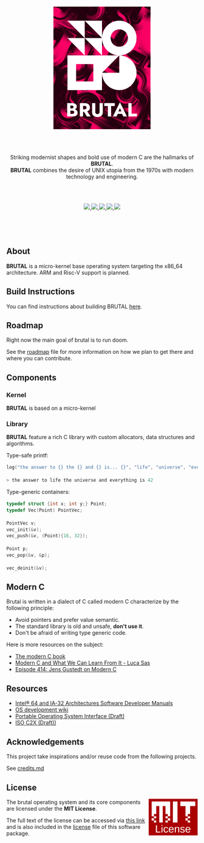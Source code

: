 <br/>
<br/>
<br/>

<p align="center">
  <img width="256" src="meta/assets/logo.png">
</p>

<br/>
<br/>

<p align="center">
  Striking modernist shapes and bold use of modern C are the hallmarks of <b>BRUTAL</b>.<br>
  <b>BRUTAL</b> combines the desire of UNIX utopia from the 1970s with modern technology and engineering.
</p>

<br/>
<br/>

<p align="center">
    <a href="https://github.com/brutal-org/brutal/actions/workflows/main.yml"> 
      <img src="https://github.com/brutal-org/brutal/actions/workflows/main.yml/badge.svg">
    </a>
    <a href="https://github.com/brutal-org/brutal/issues"> 
      <img src="https://img.shields.io/github/issues/brutal-org/brutal">
    </a>
    <a href="https://github.com/brutal-org/brutal/network"> 
      <img src="https://img.shields.io/github/forks/brutal-org/brutal">
    </a>
    <a href="https://github.com/brutal-org/brutal/stargazers"> 
      <img src="https://img.shields.io/github/stars/brutal-org/brutal">
    </a>
    <a href="https://github.com/brutal-org/brutal/blob/main/license"> 
      <img src="https://img.shields.io/github/license/brutal-org/brutal">
    </a>
</p>

<br/>
<br/>
<br/>

## About

**BRUTAL** is a micro-kernel base operating system targeting the x86_64 architecture. ARM and Risc-V support is planned.

## Build Instructions

You can find instructions about building BRUTAL [here](book/01-04-build.md).

## Roadmap

Right now the main goal of brutal is to run doom.

See the [roadmap](book/01-02-roadmap.md) file for more information on how we plan to get there and where you can contribute.

## Components

### Kernel

**BRUTAL** is based on a micro-kernel

### Library

**BRUTAL** feature a rich C library with custom allocators, data structures and algorithms.

Type-safe printf:

```c
log("the answer to {} the {} and {} is... {}", "life", "universe", "everything", 42);

> the answer to life the universe and everything is 42
```

Type-generic containers:

```c
typedef struct {int x; int y;} Point;
typedef Vec(Point) PointVec;

PointVec v;
vec_init(&v);
vec_push(&v, (Point){16, 32});

Point p;
vec_pop(&v, &p);

vec_deinit(&v);
```

## Modern C

Brutal is written in a dialect of C called modern C characterize by the following principle:

- Avoid pointers and prefer value semantic.
- The standard library is old and unsafe, **don't use it**.
- Don't be afraid of writing type generic code.

Here is more resources on the subject:

- [The modern C book](https://modernc.gforge.inria.fr/)
- [Modern C and What We Can Learn From It - Luca Sas](https://www.youtube.com/watch?v=QpAhX-gsHMs)
- [Episode 414: Jens Gustedt on Modern C](https://www.youtube.com/watch?v=xioxhMOx9t4)

## Resources

- [Intel® 64 and IA-32 Architectures Software Developer Manuals](https://software.intel.com/content/www/us/en/develop/articles/intel-sdm.html)
- [OS development wiki](https://wiki.osdev.org/Main_Page)
- [Portable Operating System Interface (Draft)](http://www.open-std.org/jtc1/sc22/open/n4217.pdf)
- [ISO C2X (Draft))](https://wg14.link/c2x)

## Acknowledgements

This project take inspirations and/or reuse code from the following projects.

See [credits.md](book/credits.md)

## License

<a href="https://opensource.org/licenses/MIT">
  <img align="right" height="96" alt="MIT License" src="meta/assets/mit-license.png" />
</a>

The brutal operating system and its core components are licensed under the **MIT License**.

The full text of the license can be accessed via [this link](https://opensource.org/licenses/MIT) and is also included in the [license](License) file of this software package.
